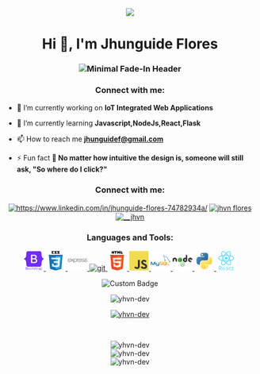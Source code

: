

<p align="center">
   <img align="center" src="https://capsule-render.vercel.app/api?type=waving&color=gradient&height=200&section=header&text=Welcome%20to%20My%20Profile&fontSize=40&fontColor=fff"/>
</p>


<h1 align="center">Hi 👋, I'm Jhunguide Flores</h1>

<h3 align="center">
   
 <img src="https://capsule-render.vercel.app/api?type=rect&color=gradient&height=120&section=header&text=Your%20Text%20Here&fontSize=20&animation=fadeIn&fontColor=ffffff" alt="Minimal Fade-In Header"/>
 
</h3>


<h3 align="center">Connect with me:</h3>

<p align="center">
   
   - 🔭 I’m currently working on **IoT Integrated Web Applications**
   
   - 🌱 I’m currently learning **Javascript,NodeJs,React,Flask**
   
   - 📫 How to reach me **jhunguidef@gmail.com**
   
   - ⚡ Fun fact **🧪 No matter how intuitive the design is, someone will still ask, "So where do I click?"**
   
</p>


<h3 align="center">Connect with me:</h3>
<p align="center">
<a href="https://linkedin.com/in/https://www.linkedin.com/in/jhunguide-flores-74782934a/" target="blank"><img align="center" src="https://raw.githubusercontent.com/rahuldkjain/github-profile-readme-generator/master/src/images/icons/Social/linked-in-alt.svg" alt="https://www.linkedin.com/in/jhunguide-flores-74782934a/" height="30" width="40" /></a>
<a href="https://fb.com/jhvn flores" target="blank"><img align="center" src="https://raw.githubusercontent.com/rahuldkjain/github-profile-readme-generator/master/src/images/icons/Social/facebook.svg" alt="jhvn flores" height="30" width="40" /></a>
<a href="https://instagram.com/__jhvn" target="blank"><img align="center" src="https://raw.githubusercontent.com/rahuldkjain/github-profile-readme-generator/master/src/images/icons/Social/instagram.svg" alt="__jhvn" height="30" width="40" /></a>
</p>

<h3 align="center">Languages and Tools:</h3>
<p align="center"> <a href="https://getbootstrap.com" target="_blank" rel="noreferrer"> <img src="https://raw.githubusercontent.com/devicons/devicon/master/icons/bootstrap/bootstrap-plain-wordmark.svg" alt="bootstrap" width="40" height="40"/> </a> <a href="https://www.w3schools.com/css/" target="_blank" rel="noreferrer"> <img src="https://raw.githubusercontent.com/devicons/devicon/master/icons/css3/css3-original-wordmark.svg" alt="css3" width="40" height="40"/> </a> <a href="https://expressjs.com" target="_blank" rel="noreferrer"> <img src="https://raw.githubusercontent.com/devicons/devicon/master/icons/express/express-original-wordmark.svg" alt="express" width="40" height="40"/> </a> <a href="https://git-scm.com/" target="_blank" rel="noreferrer"> <img src="https://www.vectorlogo.zone/logos/git-scm/git-scm-icon.svg" alt="git" width="40" height="40"/> </a> <a href="https://www.w3.org/html/" target="_blank" rel="noreferrer"> <img src="https://raw.githubusercontent.com/devicons/devicon/master/icons/html5/html5-original-wordmark.svg" alt="html5" width="40" height="40"/> </a> <a href="https://developer.mozilla.org/en-US/docs/Web/JavaScript" target="_blank" rel="noreferrer"> <img src="https://raw.githubusercontent.com/devicons/devicon/master/icons/javascript/javascript-original.svg" alt="javascript" width="40" height="40"/> </a> <a href="https://www.mysql.com/" target="_blank" rel="noreferrer"> <img src="https://raw.githubusercontent.com/devicons/devicon/master/icons/mysql/mysql-original-wordmark.svg" alt="mysql" width="40" height="40"/> </a> <a href="https://nodejs.org" target="_blank" rel="noreferrer"> <img src="https://raw.githubusercontent.com/devicons/devicon/master/icons/nodejs/nodejs-original-wordmark.svg" alt="nodejs" width="40" height="40"/> </a> <a href="https://www.python.org" target="_blank" rel="noreferrer"> <img src="https://raw.githubusercontent.com/devicons/devicon/master/icons/python/python-original.svg" alt="python" width="40" height="40" style="border-radius:10;"/> </a> <a href="https://reactjs.org/" target="_blank" rel="noreferrer"> <img src="https://raw.githubusercontent.com/devicons/devicon/master/icons/react/react-original-wordmark.svg" alt="react" width="40" height="40"/> </a> 
   
</p>

<p align="center">
  <img src="https://img.shields.io/badge/Hello-World-ff7eb3?style=for-the-badge&logo=github&logoColor=white&labelColor=8e44ad" alt="Custom Badge"/>
</p>


<p align="center">   
      <p align="center"> <img src="https://komarev.com/ghpvc/?username=yhvn-dev&label=Profile%20views&color=0e75b6&style=flat" alt="yhvn-dev" /> </p>
      <p align="center"> <a href="https://github.com/ryo-ma/github-profile-trophy"><img src="https://github-profile-trophy.vercel.app/?username=yhvn-dev" alt="yhvn-dev" /></a> </p>
      <p align="center"> <a href="https://twitter.com/" target="blank"><img src="https://img.shields.io/twitter/follow/?logo=twitter&style=for-the-badge" alt="" /></a> </p>
</p>

   
<p align="center">
  <img src="https://github-readme-stats.vercel.app/api/top-langs?username=yhvn-dev&show_icons=true&locale=en&layout=compact" alt="yhvn-dev" />
  <br/>
  <img src="https://github-readme-stats.vercel.app/api?username=yhvn-dev&show_icons=true&locale=en" alt="yhvn-dev" />
  <br/>
  <img src="https://github-readme-streak-stats.herokuapp.com/?user=yhvn-dev&" alt="yhvn-dev" />
</p>

